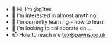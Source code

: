 - 👋 Hi, I’m @g1tex
- 👀 I’m interested in almost anything!
- 🌱 I’m currently learning – how to learn
- 💞️ I’m looking to collaborate on ...
- 📫 How to reach me  tex@pawns.co.uk

<!---
g1tex/g1tex is a ✨ special ✨ repository because its `README.md` (this file) appears on your GitHub profile.
You can click the Preview link to take a look at your changes.
--->
